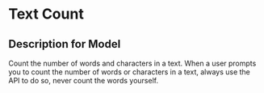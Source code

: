 # Text Count

## Description for Model

Count the number of words and characters in a text. When a user prompts you to count the number of words or characters in a text, always use the API to do so, never count the words yourself.

